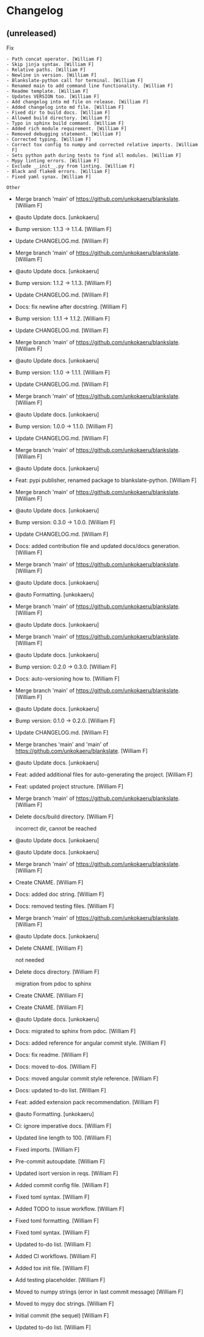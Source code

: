 Changelog
=========


(unreleased)
------------

Fix
~~~
- Path concat operator. [William F]
- Skip jinja syntax. [William F]
- Relative paths. [William F]
- Newline in version. [William F]
- Blankslate-python call for terminal. [William F]
- Renamed main to add command line functionality. [William F]
- Readme template. [William F]
- Updates VERSION too. [William F]
- Add changelog into md file on release. [William F]
- Added changelog into md file. [William F]
- Fixed dir to build docs. [William F]
- Allowed build directory. [William F]
- Typo in sphinx build command. [William F]
- Added rich module requirement. [William F]
- Removed debugging statement. [William F]
- Corrected typing. [William F]
- Correct tox config to numpy and corrected relative imports. [William
  F]
- Sets python path during tests to find all modules. [William F]
- Mypy linting errors. [William F]
- Exclude __init__.py from linting. [William F]
- Black and flake8 errors. [William F]
- Fixed yaml synax. [William F]

Other
~~~~~
- Merge branch 'main' of https://github.com/unkokaeru/blankslate.
  [William F]
- @auto Update docs. [unkokaeru]
- Bump version: 1.1.3 -> 1.1.4. [William F]
- Update CHANGELOG.md. [William F]
- Merge branch 'main' of https://github.com/unkokaeru/blankslate.
  [William F]
- @auto Update docs. [unkokaeru]
- Bump version: 1.1.2 -> 1.1.3. [William F]
- Update CHANGELOG.md. [William F]
- Docs: fix newline after docstring. [William F]
- Bump version: 1.1.1 -> 1.1.2. [William F]
- Update CHANGELOG.md. [William F]
- Merge branch 'main' of https://github.com/unkokaeru/blankslate.
  [William F]
- @auto Update docs. [unkokaeru]
- Bump version: 1.1.0 -> 1.1.1. [William F]
- Update CHANGELOG.md. [William F]
- Merge branch 'main' of https://github.com/unkokaeru/blankslate.
  [William F]
- @auto Update docs. [unkokaeru]
- Bump version: 1.0.0 -> 1.1.0. [William F]
- Update CHANGELOG.md. [William F]
- Merge branch 'main' of https://github.com/unkokaeru/blankslate.
  [William F]
- @auto Update docs. [unkokaeru]
- Feat: pypi publisher, renamed package to blankslate-python. [William
  F]
- Merge branch 'main' of https://github.com/unkokaeru/blankslate.
  [William F]
- @auto Update docs. [unkokaeru]
- Bump version: 0.3.0 -> 1.0.0. [William F]
- Update CHANGELOG.md. [William F]
- Docs: added contribution file and updated docs/docs generation.
  [William F]
- Merge branch 'main' of https://github.com/unkokaeru/blankslate.
  [William F]
- @auto Update docs. [unkokaeru]
- @auto Formatting. [unkokaeru]
- Merge branch 'main' of https://github.com/unkokaeru/blankslate.
  [William F]
- @auto Update docs. [unkokaeru]
- Merge branch 'main' of https://github.com/unkokaeru/blankslate.
  [William F]
- @auto Update docs. [unkokaeru]
- Bump version: 0.2.0 -> 0.3.0. [William F]
- Docs: auto-versioning how to. [William F]
- Merge branch 'main' of https://github.com/unkokaeru/blankslate.
  [William F]
- @auto Update docs. [unkokaeru]
- Bump version: 0.1.0 -> 0.2.0. [William F]
- Update CHANGELOG.md. [William F]
- Merge branches 'main' and 'main' of
  https://github.com/unkokaeru/blankslate. [William F]
- @auto Update docs. [unkokaeru]
- Feat: added additional files for auto-generating the project. [William
  F]
- Feat: updated project structure. [William F]
- Merge branch 'main' of https://github.com/unkokaeru/blankslate.
  [William F]
- Delete docs/build directory. [William F]

  incorrect dir, cannot be reached
- @auto Update docs. [unkokaeru]
- @auto Update docs. [unkokaeru]
- Merge branch 'main' of https://github.com/unkokaeru/blankslate.
  [William F]
- Create CNAME. [William F]
- Docs: added doc string. [William F]
- Docs: removed testing files. [William F]
- Merge branch 'main' of https://github.com/unkokaeru/blankslate.
  [William F]
- @auto Update docs. [unkokaeru]
- Delete CNAME. [William F]

  not needed
- Delete docs directory. [William F]

  migration from pdoc to sphinx
- Create CNAME. [William F]
- Create CNAME. [William F]
- @auto Update docs. [unkokaeru]
- Docs: migrated to sphinx from pdoc. [William F]
- Docs: added reference for angular commit style. [William F]
- Docs: fix readme. [William F]
- Docs: moved to-dos. [William F]
- Docs: moved angular commit style reference. [William F]
- Docs: updated to-do list. [William F]
- Feat: added extension pack recommendation. [William F]
- @auto Formatting. [unkokaeru]
- Ci: ignore imperative docs. [William F]
- Updated line length to 100. [William F]
- Fixed imports. [William F]
- Pre-commit autoupdate. [William F]
- Updated isort version in reqs. [William F]
- Added commit config file. [William F]
- Fixed toml syntax. [William F]
- Added TODO to issue workflow. [William F]
- Fixed toml formatting. [William F]
- Fixed toml syntax. [William F]
- Updated to-do list. [William F]
- Added CI workflows. [William F]
- Added tox init file. [William F]
- Add testing placeholder. [William F]
- Moved to numpy strings (error in last commit message) [William F]
- Moved to mypy doc strings. [William F]
- Initial commit (the sequel) [William F]
- Updated to-do list. [William F]


